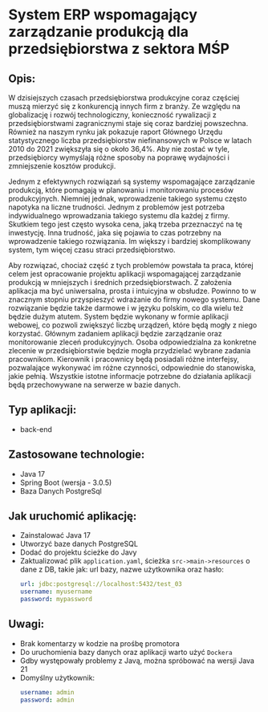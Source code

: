 # System ERP wspomagający zarządzanie produkcją dla przedsiębiorstwa z sektora MŚP

## Opis:

W dzisiejszych czasach przedsiębiorstwa produkcyjne coraz częściej muszą mierzyć się
z konkurencją innych firm z branży. Ze względu na globalizację i rozwój technologiczny,
konieczność rywalizacji z przedsiębiorstwami zagranicznymi staje się coraz bardziej powszechna.
Również na naszym rynku jak pokazuje raport Głównego Urzędu statystycznego liczba
przedsiębiorstw niefinansowych w Polsce w latach 2010 do 2021 zwiększyła się o około 36,4%.
Aby nie zostać w tyle, przedsiębiorcy wymyślają różne sposoby na poprawę wydajności
i zmniejszenie kosztów produkcji.

Jednym z efektywnych rozwiązań są systemy wspomagające zarządzanie produkcją, które
pomagają w planowaniu i monitorowaniu procesów produkcyjnych. Niemniej jednak,
wprowadzenie takiego systemu często napotyka na liczne trudności. Jednym z problemów jest
potrzeba indywidualnego wprowadzania takiego systemu dla każdej z firmy. Skutkiem tego jest
często wysoka cena, jaką trzeba przeznaczyć na tę inwestycję. Inna trudność, jaka się pojawia to
czas potrzebny na wprowadzenie takiego rozwiązania. Im większy i bardziej skomplikowany
system, tym więcej czasu straci przedsiębiorstwo.

Aby rozwiązać, chociaż część z tych problemów powstała ta praca, której celem jest
opracowanie projektu aplikacji wspomagającej zarządzanie produkcją w mniejszych i średnich
przedsiębiorstwach. Z założenia aplikacja ma być uniwersalna, prosta i intuicyjna w obsłudze.
Powinno to w znacznym stopniu przyspieszyć wdrażanie do firmy nowego systemu. Dane
rozwiązanie będzie także darmowe i w języku polskim, co dla wielu też będzie dużym atutem.
System będzie wykonany w formie aplikacji webowej, co pozwoli zwiększyć liczbę urządzeń, które
będą mogły z niego korzystać. Głównym zadaniem aplikacji będzie zarządzanie oraz
monitorowanie zleceń produkcyjnych. Osoba odpowiedzialna za konkretne zlecenie
w przedsiębiorstwie będzie mogła przydzielać wybrane zadania pracownikom. Kierownik
i pracownicy będą posiadali różne interfejsy, pozwalające wykonywać im różne czynności,
odpowiednie do stanowiska, jakie pełnią. Wszystkie istotne informacje potrzebne do działania
aplikacji będą przechowywane na serwerze w bazie danych.


## Typ aplikacji:
- back-end


## Zastosowane technologie:
- Java 17
- Spring Boot (wersja - 3.0.5)
- Baza Danych PostgreSql

## Jak uruchomić aplikację:
- Zainstalować Java 17
- Utworzyć baze danych PostgreSQL
- Dodać do projektu ścieżke do Javy
- Zaktualizować plik `application.yaml`, ścieżka `src->main->resources` o dane z DB, takie 
jak: url bazy, nazwe użytkownika oraz hasło:
  ```yaml
  url: jdbc:postgresql://localhost:5432/test_03
  username: myusername
  password: mypassword
  ```

## Uwagi:
- Brak komentarzy w kodzie na prośbę promotora
- Do uruchomienia bazy danych oraz aplikacji warto użyć `Dockera`
- Gdby występowały problemy z Javą, można spróbować na wersji Java 21
- Domyślny użytkownik:
  ```yaml
  username: admin
  password: admin
  ```